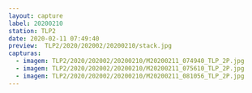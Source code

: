 ```yaml
---
layout: capture
label: 20200210
station: TLP2
date: 2020-02-11 07:49:40
preview:  TLP2/2020/202002/20200210/stack.jpg
capturas:
  - imagem: TLP2/2020/202002/20200210/M20200211_074940_TLP_2P.jpg
  - imagem: TLP2/2020/202002/20200210/M20200211_075610_TLP_2P.jpg
  - imagem: TLP2/2020/202002/20200210/M20200211_081056_TLP_2P.jpg
---
```

